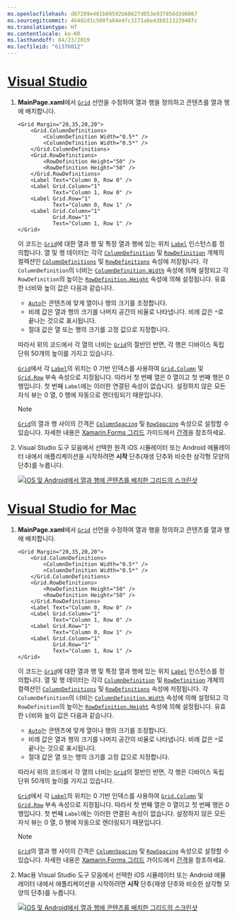 ```yaml
---
ms.openlocfilehash: d87289e481b69592b68627d053e937856d3d6067
ms.sourcegitcommit: 4b402d1c508fa84e4fc3171a6e43b811323948fc
ms.translationtype: HT
ms.contentlocale: ko-KR
ms.lasthandoff: 04/23/2019
ms.locfileid: "61376012"
---
```

# <a name="visual-studiotabvswin"></a>[Visual Studio](#tab/vswin)

1. **MainPage.xaml**에서 [`Grid`](xref:Xamarin.Forms.Grid) 선언을 수정하여 열과 행을 정의하고 콘텐츠를 열과 행에 배치합니다.

    ```xaml
    <Grid Margin="20,35,20,20">
        <Grid.ColumnDefinitions>
            <ColumnDefinition Width="0.5*" />
            <ColumnDefinition Width="0.5*" />
        </Grid.ColumnDefinitions>
        <Grid.RowDefinitions>
            <RowDefinition Height="50" />
            <RowDefinition Height="50" />
        </Grid.RowDefinitions>
        <Label Text="Column 0, Row 0" />
        <Label Grid.Column="1"
               Text="Column 1, Row 0" />
        <Label Grid.Row="1"
               Text="Column 0, Row 1" />
        <Label Grid.Column="1"
               Grid.Row="1"
               Text="Column 1, Row 1" />
    </Grid>
    ```

    이 코드는 [`Grid`](xref:Xamarin.Forms.Grid)에 대한 열과 행 및 특정 열과 행에 있는 위치 [`Label`](xref:Xamarin.Forms.Label) 인스턴스를 정의합니다. 열 및 행 데이터는 각각 [`ColumnDefinition`](xref:Xamarin.Forms.ColumnDefinition) 및 [`RowDefinition`](xref:Xamarin.Forms.RowDefinition) 개체의 컬렉션인 [`ColumnDefinitions`](xref:Xamarin.Forms.Grid.ColumnDefinitions) 및 [`RowDefinitions`](xref:Xamarin.Forms.Grid.RowDefinitions) 속성에 저장됩니다. 각 `ColumnDefinition`의 너비는 [`ColumnDefinition.Width`](xref:Xamarin.Forms.ColumnDefinition.Width) 속성에 의해 설정되고 각 `RowDefinition`의 높이는 [`RowDefinition.Height`](xref:Xamarin.Forms.RowDefinition.Height) 속성에 의해 설정됩니다. 유효한 너비와 높이 값은 다음과 같습니다.

    - [`Auto`](xref:Xamarin.Forms.GridUnitType.Auto)는 콘텐츠에 맞게 열이나 행의 크기를 조정합니다.
    - 비례 값은 열과 행의 크기를 나머지 공간의 비율로 나타냅니다. 비례 값은 `*`로 끝나는 것으로 표시됩니다.
    - 절대 값은 열 또는 행의 크기를 고정 값으로 지정합니다.

    따라서 위의 코드에서 각 열의 너비는 [`Grid`](xref:Xamarin.Forms.Grid)의 절반인 반면, 각 행은 디바이스 독립 단위 50개의 높이를 가지고 있습니다.

    [`Grid`](xref:Xamarin.Forms.Grid)에서 각 [`Label`](xref:Xamarin.Forms.Label)의 위치는 0 기반 인덱스를 사용하여 [`Grid.Column`](xref:Xamarin.Forms.Grid.ColumnProperty) 및 [`Grid.Row`](xref:Xamarin.Forms.Grid.RowProperty) 부속 속성으로 지정됩니다. 따라서 첫 번째 열은 0 열이고 첫 번째 행은 0 행입니다. 첫 번째 `Label`에는 이러한 연결된 속성이 없습니다. 설정하지 않은 모든 자식 뷰는 0 열, 0 행에 자동으로 렌더링되기 때문입니다.

    > [!NOTE]
    > [`Grid`](xref:Xamarin.Forms.Grid)의 열과 행 사이의 간격은 [`ColumnSpacing`](xref:Xamarin.Forms.Grid.ColumnSpacing) 및 [`RowSpacing`](xref:Xamarin.Forms.Grid.RowSpacing) 속성으로 설정할 수 있습니다. 자세한 내용은 [Xamarin.Forms 그리드](~/xamarin-forms/user-interface/layouts/grid.md) 가이드에서 [간격](~/xamarin-forms/user-interface/layouts/grid.md#spacing)을 참조하세요.

1. Visual Studio 도구 모음에서 선택한 원격 iOS 시뮬레이터 또는 Android 에뮬레이터 내에서 애플리케이션을 시작하려면 **시작** 단추(재생 단추와 비슷한 삼각형 모양의 단추)를 누릅니다.

    [![iOS 및 Android에서 열과 행에 콘텐츠를 배치한 그리드의 스크린샷](../images/columns-rows.png "열과 행의 콘텐츠가 있는 그리드")](../images/columns-rows-large.png#lightbox "열과 행의 콘텐츠가 있는 그리드")

# <a name="visual-studio-for-mactabvsmac"></a>[Visual Studio for Mac](#tab/vsmac)

1. **MainPage.xaml**에서 [`Grid`](xref:Xamarin.Forms.Grid) 선언을 수정하여 열과 행을 정의하고 콘텐츠를 열과 행에 배치합니다.

    ```xaml
    <Grid Margin="20,35,20,20">
        <Grid.ColumnDefinitions>
            <ColumnDefinition Width="0.5*" />
            <ColumnDefinition Width="0.5*" />
        </Grid.ColumnDefinitions>
        <Grid.RowDefinitions>
            <RowDefinition Height="50" />
            <RowDefinition Height="50" />
        </Grid.RowDefinitions>
        <Label Text="Column 0, Row 0" />
        <Label Grid.Column="1"
               Text="Column 1, Row 0" />
        <Label Grid.Row="1"
               Text="Column 0, Row 1" />
        <Label Grid.Column="1"
               Grid.Row="1"
               Text="Column 1, Row 1" />
    </Grid>
    ```

    이 코드는 [`Grid`](xref:Xamarin.Forms.Grid)에 대한 열과 행 및 특정 열과 행에 있는 위치 [`Label`](xref:Xamarin.Forms.Label) 인스턴스를 정의합니다. 열 및 행 데이터는 각각 [`ColumnDefinition`](xref:Xamarin.Forms.ColumnDefinition) 및 [`RowDefinition`](xref:Xamarin.Forms.RowDefinition) 개체의 컬렉션인 [`ColumnDefinitions`](xref:Xamarin.Forms.Grid.ColumnDefinitions) 및 [`RowDefinitions`](xref:Xamarin.Forms.Grid.RowDefinitions) 속성에 저장됩니다. 각 `ColumnDefinition`의 너비는 [`ColumnDefinition.Width`](xref:Xamarin.Forms.ColumnDefinition.Width) 속성에 의해 설정되고 각 `RowDefinition`의 높이는 [`RowDefinition.Height`](xref:Xamarin.Forms.RowDefinition.Height) 속성에 의해 설정됩니다. 유효한 너비와 높이 값은 다음과 같습니다.

    - [`Auto`](xref:Xamarin.Forms.GridUnitType.Auto)는 콘텐츠에 맞게 열이나 행의 크기를 조정합니다.
    - 비례 값은 열과 행의 크기를 나머지 공간의 비율로 나타냅니다. 비례 값은 `*`로 끝나는 것으로 표시됩니다.
    - 절대 값은 열 또는 행의 크기를 고정 값으로 지정합니다.

    따라서 위의 코드에서 각 열의 너비는 [`Grid`](xref:Xamarin.Forms.Grid)의 절반인 반면, 각 행은 디바이스 독립 단위 50개의 높이를 가지고 있습니다.

    [`Grid`](xref:Xamarin.Forms.Grid)에서 각 [`Label`](xref:Xamarin.Forms.Label)의 위치는 0 기반 인덱스를 사용하여 [`Grid.Column`](xref:Xamarin.Forms.Grid.ColumnProperty) 및 [`Grid.Row`](xref:Xamarin.Forms.Grid.RowProperty) 부속 속성으로 지정됩니다. 따라서 첫 번째 열은 0 열이고 첫 번째 행은 0 행입니다. 첫 번째 `Label`에는 이러한 연결된 속성이 없습니다. 설정하지 않은 모든 자식 뷰는 0 열, 0 행에 자동으로 렌더링되기 때문입니다.

    > [!NOTE]
    > [`Grid`](xref:Xamarin.Forms.Grid)의 열과 행 사이의 간격은 [`ColumnSpacing`](xref:Xamarin.Forms.Grid.ColumnSpacing) 및 [`RowSpacing`](xref:Xamarin.Forms.Grid.RowSpacing) 속성으로 설정할 수 있습니다. 자세한 내용은 [Xamarin.Forms 그리드](~/xamarin-forms/user-interface/layouts/grid.md) 가이드에서 [간격](~/xamarin-forms/user-interface/layouts/grid.md#spacing)을 참조하세요.

1. Mac용 Visual Studio 도구 모음에서 선택한 iOS 시뮬레이터 또는 Android 에뮬레이터 내에서 애플리케이션을 시작하려면 **시작** 단추(재생 단추와 비슷한 삼각형 모양의 단추)를 누릅니다.

    [![iOS 및 Android에서 열과 행에 콘텐츠를 배치한 그리드의 스크린샷](../images/columns-rows.png "열과 행의 콘텐츠가 있는 그리드")](../images/columns-rows-large.png#lightbox "열과 행의 콘텐츠가 있는 그리드")
